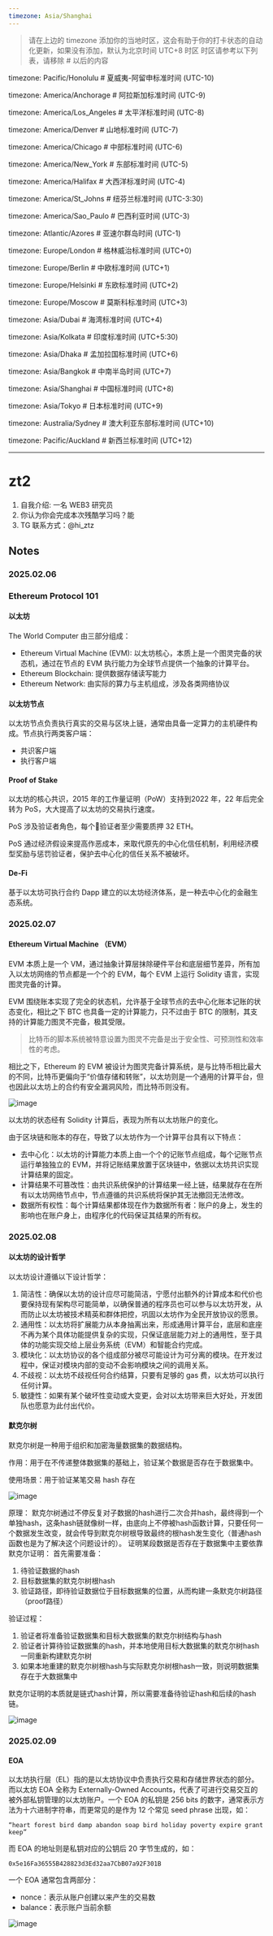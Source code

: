 ```yaml
---
timezone: Asia/Shanghai
---
```


> 请在上边的 timezone 添加你的当地时区，这会有助于你的打卡状态的自动化更新，如果没有添加，默认为北京时间 UTC+8 时区
> 时区请参考以下列表，请移除 # 以后的内容

timezone: Pacific/Honolulu # 夏威夷-阿留申标准时间 (UTC-10)

timezone: America/Anchorage # 阿拉斯加标准时间 (UTC-9)

timezone: America/Los_Angeles # 太平洋标准时间 (UTC-8)

timezone: America/Denver # 山地标准时间 (UTC-7)

timezone: America/Chicago # 中部标准时间 (UTC-6)

timezone: America/New_York # 东部标准时间 (UTC-5)

timezone: America/Halifax # 大西洋标准时间 (UTC-4)

timezone: America/St_Johns # 纽芬兰标准时间 (UTC-3:30)

timezone: America/Sao_Paulo # 巴西利亚时间 (UTC-3)

timezone: Atlantic/Azores # 亚速尔群岛时间 (UTC-1)

timezone: Europe/London # 格林威治标准时间 (UTC+0)

timezone: Europe/Berlin # 中欧标准时间 (UTC+1)

timezone: Europe/Helsinki # 东欧标准时间 (UTC+2)

timezone: Europe/Moscow # 莫斯科标准时间 (UTC+3)

timezone: Asia/Dubai # 海湾标准时间 (UTC+4)

timezone: Asia/Kolkata # 印度标准时间 (UTC+5:30)

timezone: Asia/Dhaka # 孟加拉国标准时间 (UTC+6)

timezone: Asia/Bangkok # 中南半岛时间 (UTC+7)

timezone: Asia/Shanghai # 中国标准时间 (UTC+8)

timezone: Asia/Tokyo # 日本标准时间 (UTC+9)

timezone: Australia/Sydney # 澳大利亚东部标准时间 (UTC+10)

timezone: Pacific/Auckland # 新西兰标准时间 (UTC+12)

---

# zt2

1. 自我介绍: 一名 WEB3 研究员
2. 你认为你会完成本次残酷学习吗？能
3. TG 联系方式：@hi_ztz

## Notes

<!-- Content_START -->

### 2025.02.06

### Ethereum Protocol 101


#### 以太坊


The World Computer 由三部分组成：


- Ethereum Virtual Machine (EVM): 以太坊核心，本质上是一个图灵完备的状态机，通过在节点的 EVM 执行能力为全球节点提供一个抽象的计算平台。
- Ethereum Blockchain: 提供数据存储读写能力
- Ethereum Network: 由实际的算力与主机组成，涉及各类网络协议

#### 以太坊节点


以太坊节点负责执行真实的交易与区块上链，通常由具备一定算力的主机硬件构成。节点执行两类客户端：


- 共识客户端
- 执行客户端

#### Proof of Stake


以太坊的核心共识，2015 年的工作量证明（PoW）支持到2022 年，22 年后完全转为 PoS，大大提高了以太坊的交易执行速度。

PoS 涉及验证者角色，每个验证者至少需要质押 32 ETH。

PoS 通过经济假设来提高作恶成本，来取代原先的中心化信任机制，利用经济模型奖励与惩罚验证者，保护去中心化的信任关系不被破坏。

#### De-Fi


基于以太坊可执行合约 Dapp 建立的以太坊经济体系，是一种去中心化的金融生态系统。

### 2025.02.07

#### Ethereum Virtual Machine （EVM）


EVM 本质上是一个 VM，通过抽象计算层抹除硬件平台和底层细节差异，所有加入以太坊网络的节点都是一个个的 EVM，每个 EVM 上运行 Solidity 语言，实现图灵完备的计算。

EVM 围绕账本实现了完全的状态机，允许基于全球节点的去中心化账本记账的状态变化，相比之下 BTC 也具备一定的计算能力，只不过由于 BTC 的限制，其支持的计算能力图灵不完备，极其受限。
> 比特币的脚本系统被特意设置为图灵不完备是出于安全性、可预测性和效率性的考虑。


相比之下，Ethereum 的 EVM 被设计为图灵完备计算系统，是与比特币相比最大的不同，比特币更偏向于“价值存储和转账”，以太坊则是一个通用的计算平台，但也因此以太坊上的合约有安全漏洞风险，而比特币则没有。

![image](https://res.craft.do/user/full/ca875b0a-92a3-940e-21e3-a9ace35d9a4b/doc/DCE1FE68-D5B8-46CE-8ADD-E4C88CAA5C60/38B5EDA7-166A-4EFE-966F-D9A30594429D_2/ly9OCgp75qdLTdV4KZyyozs9zVppKb5N2Sh6sQxgTaoz/Image.png)

以太坊的状态经有 Solidity 计算后，表现为所有以太坊账户的变化。

由于区块链和账本的存在，导致了以太坊作为一个计算平台具有以下特点：


- 去中心化：以太坊的计算能力本质上由一个个的记账节点组成，每个记账节点运行单独独立的 EVM，并将记账结果放置于区块链中，依据以太坊共识实现计算结果的固定。
- 计算结果不可篡改性：由共识系统保护的计算结果一经上链，结果就存在在所有以太坊网络节点中，节点遵循的共识系统将保护其无法撤回无法修改。
- 数据所有权性：每个计算结果都体现在作为数据所有者：账户的身上，发生的影响也在账户身上，由程序化的代码保证其结果的所有权。

### 2025.02.08

#### 以太坊的设计哲学

以太坊设计遵循以下设计哲学：
1. 简洁性：确保以太坊的设计应尽可能简洁，宁愿付出额外的计算成本和代价也要保持现有架构尽可能简单，以确保普通的程序员也可以参与以太坊开发，从而防止以太坊被技术精英和群体把控，巩固以太坊作为全民开放协议的愿景。
2. 通用性：以太坊将扩展能力从本身抽离出来，形成通用计算平台，底层和底座不再为某个具体功能提供复杂的实现，只保证底层能力对上的通用性，至于具体的功能实现交给上层业务系统（EVM）和智能合约完成。
3. 模块化：以太坊协议的各个组成部分被尽可能设计为可分离的模块。在开发过程中，保证对模块内部的变动不会影响模块之间的调用关系。
4. 不歧视：以太坊不歧视任何合约结算，只要有足够的 gas 费，以太坊可以执行任何计算。
5. 敏捷性：如果有某个破坏性变动或大变更，会对以太坊带来巨大好处，开发团队也愿意为此付出代价。

#### 默克尔树

默克尔树是一种用于组织和加密海量数据集的数据结构。

作用：用于在不传递整体数据集的基础上，验证某个数据是否存在于数据集中。

使用场景：用于验证某笔交易 hash 存在

![image](https://github.com/user-attachments/assets/0c3d5ea3-d1ea-40bd-b8a7-63f17fe84513)

原理：
默克尔树通过不停反复对子数据的hash进行二次合并hash，最终得到一个单独hash，这条hash链就像树一样，由底向上不停被hash函数计算，只要任何一个数据发生改变，就会传导到默克尔树根导致最终的根hash发生变化（普通hash函数也是为了解决这个问题设计的）。
证明某段数据是否存在于数据集中主要依靠默克尔证明：
首先需要准备：
1. 待验证数据的hash
2. 目标数据集的默克尔树根hash
3. 验证路径，即待验证数据位于目标数据集的位置，从而构建一条默克尔树路径（proof路径）

验证过程：
1. 验证者将准备验证数据集和目标大数据集的默克尔树结构与hash
2. 验证者计算待验证数据集的hash，并本地使用目标大数据集的默克尔树hash一同重新构建默克尔树
3. 如果本地重建的默克尔树根hash与实际默克尔树根hash一致，则说明数据集存在于大数据集中

默克尔证明的本质就是链式hash计算，所以需要准备待验证hash和后续的hash链。

![image](https://github.com/user-attachments/assets/e15dec3e-5cc7-42ea-b028-a8da9f09ea60)

### 2025.02.09

#### EOA

以太坊执行层（EL）指的是以太坊协议中负责执行交易和存储世界状态的部分。而以太坊 EOA 全称为 Externally-Owned Accounts，代表了可进行交易交互的被外部私钥管理的以太坊账户。一个 EOA 的私钥是 256 bits 的数字，通常表示方法为十六进制字符串，而更常见的是作为 12 个常见 seed phrase 出现，如：

```
“heart forest bird damp abandon soap bird holiday poverty expire grant keep”
```

而 EOA 的地址则是私钥对应的公钥后 20 字节生成的，如：

```
0x5e16Fa36555B428823d3Ed32aa7CbB07a92F301B
```

一个 EOA 通常包含两部分：
- nonce：表示从账户创建以来产生的交易数
- balance：表示账户当前余额

![image](https://github.com/user-attachments/assets/96ff2d33-9f73-4498-8f09-abdd860f6997)

<!-- Content_END -->

